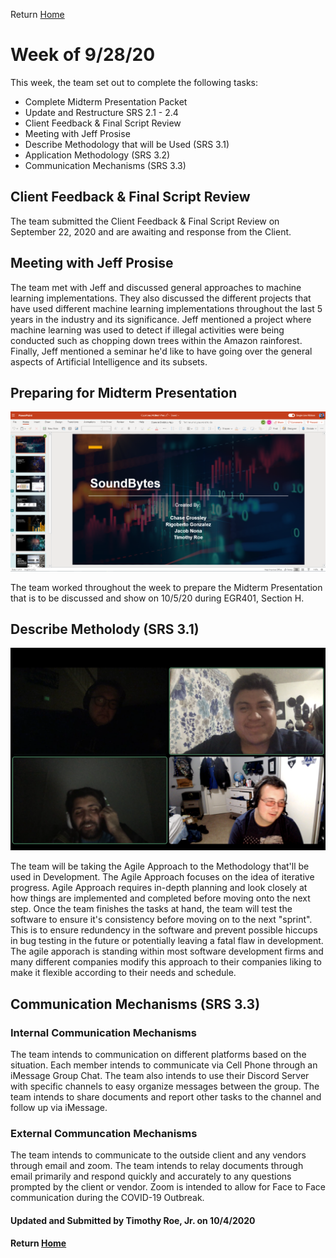 Return [Home](index.md)

# Week of 9/28/20

This week, the team set out to complete the following tasks:

- Complete Midterm Presentation Packet
- Update and Restructure SRS 2.1 - 2.4
- Client Feedback & Final Script Review
- Meeting with Jeff Prosise
- Describe Methodology that will be Used (SRS 3.1)
- Application Methodology (SRS 3.2)
- Communication Mechanisms (SRS 3.3)

## Client Feedback & Final Script Review

The team submitted the Client Feedback & Final Script Review on September 22, 2020 and are awaiting and response from the Client.

## Meeting with Jeff Prosise

The team met with Jeff and discussed general approaches to machine learning implementations. They also discussed the different projects that have used different machine learning implementations throughout the last 5 years in the industry and its significance. Jeff mentioned a project where machine learning was used to detect if illegal activities were being conducted such as chopping down trees within the Amazon rainforest. Finally, Jeff mentioned a seminar he'd like to have going over the general aspects of Artificial Intelligence and its subsets.

## Preparing for Midterm Presentation

![Powerpoint Slide](https://github.com/SoundBytes-CBU/blog/blob/gh-pages/images/week5/powerpoint.png?raw=true)

The team worked throughout the week to prepare the Midterm Presentation that is to be discussed and show on 10/5/20 during EGR401, Section H.

## Describe Metholody (SRS 3.1)

![Team Discussing/Meeting](https://github.com/SoundBytes-CBU/blog/blob/gh-pages/images/week5/team_meeting2.png?raw=true)

The team will be taking the Agile Approach to the Methodology that'll be used in Development. The Agile Approach focuses on the idea of iterative progress. Agile Approach requires in-depth planning and look closely at how things are implemented and completed before moving onto the next step. Once the team finishes the tasks at hand, the team will test the software to ensure it's consistency before moving on to the next "sprint". This is to ensure redundency in the software and prevent possible hiccups in bug testing in the future or potentially leaving a fatal flaw in development. The agile apporach is standing within most software development firms and many different companies modify this approach to their companies liking to make it flexible according to their needs and schedule.

## Communication Mechanisms (SRS 3.3)

### Internal Communication Mechanisms
The team intends to communication on different platforms based on the situation. Each member intends to communicate via Cell Phone through an iMessage Group Chat. The team also intends to use their Discord Server with specific channels to easy organize messages between the group. The team intends to share documents and report other tasks to the channel and follow up via iMessage.

### External Communcation Mechanisms
The team intends to communicate to the outside client and any vendors through email and zoom. The team intends to relay documents through email primarily and respond quickly and accurately to any questions prompted by the client or vendor. Zoom is intended to allow for Face to Face communication during the COVID-19 Outbreak.


#### Updated and Submitted by Timothy Roe, Jr. on 10/4/2020
#### Return [Home](index.md)

